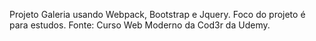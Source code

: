 Projeto Galeria usando Webpack, Bootstrap e Jquery. 
Foco do projeto é para estudos.
Fonte: Curso Web Moderno da Cod3r da Udemy.

